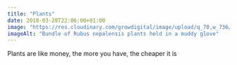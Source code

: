 ```yaml
---
title: "Plants"
date: 2018-03-28T22:06:00+01:00
image: "https://res.cloudinary.com/growdigital/image/upload/q_70,w_736/v1544095796/rubus-nepalensis-26120292347.jpg"
imageAlt: "Bundle of Rubus nepalensis plants held in a muddy glove"
---
```


Plants are like money, the more you have, the cheaper it is
